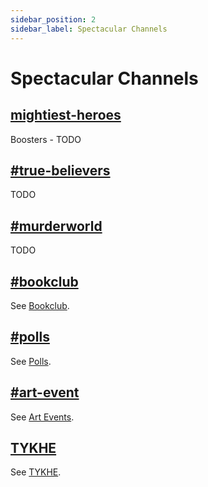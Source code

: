 ```yaml
---
sidebar_position: 2
sidebar_label: Spectacular Channels
---
```


# Spectacular Channels

## [mightiest-heroes](https://discord.com/channels/281648235557421056/1110202058587525172)

Boosters - TODO

## [#true-believers](https://discord.com/channels/281648235557421056/1110202023514734612)

TODO

## [#murderworld](https://discord.com/channels/281648235557421056/1207619588565499924)

TODO

## [#bookclub](https://discord.com/channels/281648235557421056/1110968611767582730)

See [Bookclub](../../events/bookclub).

## [#polls](https://discord.com/channels/281648235557421056/1109032560471842826)

See [Polls](../../events/polls).

## [#art-event](https://discord.com/channels/281648235557421056/1204608353859276871)

See [Art Events](../../events/art-events).

## [TYKHE](https://discord.com/channels/281648235557421056/1109726177964331148)

See [TYKHE](../../events/tykhe).